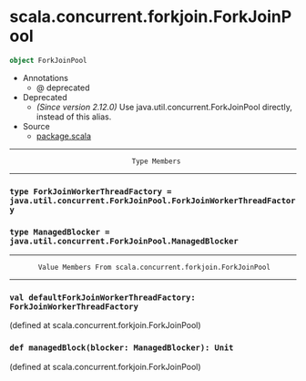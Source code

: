 
#                    scala.concurrent.forkjoin.ForkJoinPool                    #

```scala
object ForkJoinPool
```

* Annotations
  * @ deprecated
* Deprecated
  * _(Since version 2.12.0)_ Use java.util.concurrent.ForkJoinPool directly,
    instead of this alias.
* Source
  * [package.scala](https://github.com/scala/scala/tree/6d09a1ba5f/src/library/scala/concurrent/forkjoin/package.scala#L1)


--------------------------------------------------------------------------------
                                  Type Members
--------------------------------------------------------------------------------


### `type ForkJoinWorkerThreadFactory = java.util.concurrent.ForkJoinPool.ForkJoinWorkerThreadFactory` ###


### `type ManagedBlocker = java.util.concurrent.ForkJoinPool.ManagedBlocker` ###


--------------------------------------------------------------------------------
           Value Members From scala.concurrent.forkjoin.ForkJoinPool
--------------------------------------------------------------------------------


### `val defaultForkJoinWorkerThreadFactory: ForkJoinWorkerThreadFactory`    ###

(defined at scala.concurrent.forkjoin.ForkJoinPool)


### `def managedBlock(blocker: ManagedBlocker): Unit`                        ###
(defined at scala.concurrent.forkjoin.ForkJoinPool)
